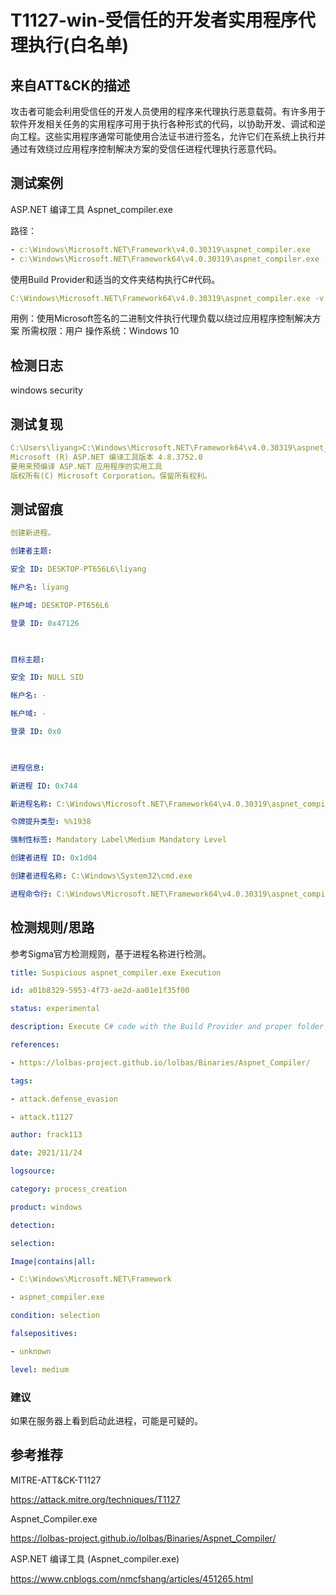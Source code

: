 # T1127-win-受信任的开发者实用程序代理执行(白名单)

## 来自ATT&CK的描述

攻击者可能会利用受信任的开发人员使用的程序来代理执行恶意载荷。有许多用于软件开发相关任务的实用程序可用于执行各种形式的代码，以协助开发、调试和逆向工程。这些实用程序通常可能使用合法证书进行签名，允许它们在系统上执行并通过有效绕过应用程序控制解决方案的受信任进程代理执行恶意代码。

## 测试案例

ASP.NET 编译工具 Aspnet_compiler.exe

路径：

```yml
- c:\Windows\Microsoft.NET\Framework\v4.0.30319\aspnet_compiler.exe
- c:\Windows\Microsoft.NET\Framework64\v4.0.30319\aspnet_compiler.exe
```

使用Build Provider和适当的文件夹结构执行C#代码。

```yml
C:\Windows\Microsoft.NET\Framework64\v4.0.30319\aspnet_compiler.exe -v none -p C:\users\cpl.internal\desktop\asptest\ -f C:\users\cpl.internal\desktop\asptest\none -u
```

用例：使用Microsoft签名的二进制文件执行代理负载以绕过应用程序控制解决方案
所需权限：用户
操作系统：Windows 10

## 检测日志

windows security

## 测试复现

```yml
C:\Users\liyang>C:\Windows\Microsoft.NET\Framework64\v4.0.30319\aspnet_compiler.exe -v none -p C:\users\liyang\desktop\asptest\ -f C:\users\liyang\desktop\asptest\none -u
Microsoft (R) ASP.NET 编译工具版本 4.8.3752.0
要用来预编译 ASP.NET 应用程序的实用工具
版权所有(C) Microsoft Corporation。保留所有权利。
```

## 测试留痕

```yml
创建新进程。

创建者主题:

安全 ID: DESKTOP-PT656L6\liyang

帐户名: liyang

帐户域: DESKTOP-PT656L6

登录 ID: 0x47126

  

目标主题:

安全 ID: NULL SID

帐户名: -

帐户域: -

登录 ID: 0x0

  

进程信息:

新进程 ID: 0x744

新进程名称: C:\Windows\Microsoft.NET\Framework64\v4.0.30319\aspnet_compiler.exe

令牌提升类型: %%1938

强制性标签: Mandatory Label\Medium Mandatory Level

创建者进程 ID: 0x1d04

创建者进程名称: C:\Windows\System32\cmd.exe

进程命令行: C:\Windows\Microsoft.NET\Framework64\v4.0.30319\aspnet_compiler.exe  -v none -p C:\users\liyang\desktop\asptest\ -f C:\users\liyang\desktop\asptest\none -u
```

## 检测规则/思路

参考Sigma官方检测规则，基于进程名称进行检测。

```yml
title: Suspicious aspnet_compiler.exe Execution

id: a01b8329-5953-4f73-ae2d-aa01e1f35f00

status: experimental

description: Execute C# code with the Build Provider and proper folder structure in place.

references:

- https://lolbas-project.github.io/lolbas/Binaries/Aspnet_Compiler/

tags:

- attack.defense_evasion

- attack.t1127

author: frack113

date: 2021/11/24

logsource:

category: process_creation

product: windows

detection:

selection:

Image|contains|all:

- C:\Windows\Microsoft.NET\Framework

- aspnet_compiler.exe

condition: selection

falsepositives:

- unknown

level: medium
```

### 建议

如果在服务器上看到启动此进程，可能是可疑的。

## 参考推荐

MITRE-ATT&CK-T1127

<https://attack.mitre.org/techniques/T1127>

Aspnet_Compiler.exe

<https://lolbas-project.github.io/lolbas/Binaries/Aspnet_Compiler/>

ASP.NET 编译工具 (Aspnet_compiler.exe)

<https://www.cnblogs.com/nmcfshang/articles/451265.html>
